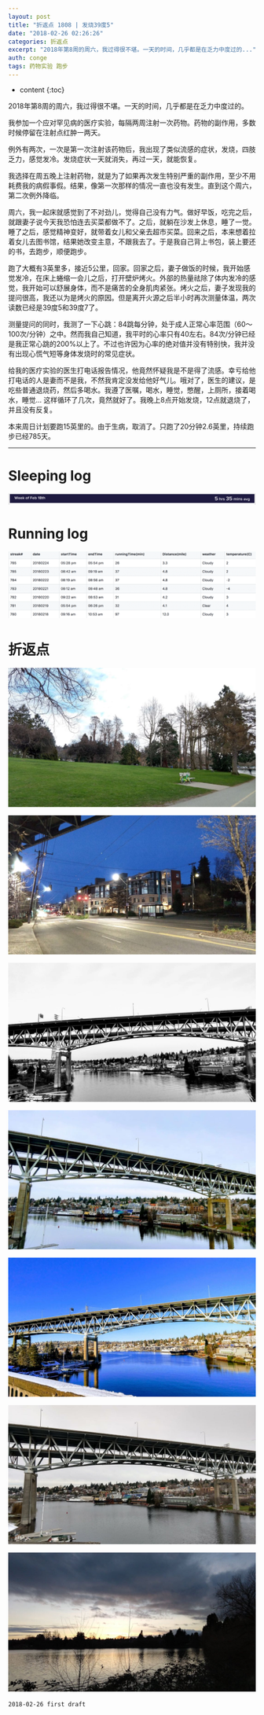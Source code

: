 ```yaml
---
layout: post
title: "折返点 1808 | 发烧39度5"
date: "2018-02-26 02:26:26"
categories: 折返点
excerpt: "2018年第8周的周六，我过得很不堪。一天的时间，几乎都是在乏力中度过的..."
auth: conge
tags: 药物实验 跑步
---
```

* content
{:toc}

2018年第8周的周六，我过得很不堪。一天的时间，几乎都是在乏力中度过的。

我参加一个应对罕见病的医疗实验，每隔两周注射一次药物。药物的副作用，多数时候停留在注射点红肿一两天。

例外有两次，一次是第一次注射该药物后，我出现了类似流感的症状，发烧，四肢乏力，感觉发冷。发烧症状一天就消失，再过一天，就能恢复。

我选择在周五晚上注射药物，就是为了如果再次发生特别严重的副作用，至少不用耗费我的病假事假。结果，像第一次那样的情况一直也没有发生。直到这个周六，第二次例外降临。

周六，我一起床就感觉到了不对劲儿，觉得自己没有力气。做好早饭，吃完之后，就跟妻子说今天我恐怕连去买菜都做不了。之后，就躺在沙发上休息，睡了一觉。睡了之后，感觉精神变好，就带着女儿和父亲去超市买菜。回来之后，本来想着拉着女儿去图书馆，结果她改变主意，不跟我去了。于是我自己背上书包，装上要还的书，去跑步，顺便跑步。

跑了大概有3英里多，接近5公里，回家。回家之后，妻子做饭的时候，我开始感觉发冷，在床上蜷缩一会儿之后，打开壁炉烤火。外部的热量祛除了体内发冷的感觉，我开始可以舒展身体，而不是痛苦的全身肌肉紧张。烤火之后，妻子发现我的提问很高，我还以为是烤火的原因。但是离开火源之后半小时再次测量体温，两次读数已经是39度5和39度7了。

测量提问的同时，我测了一下心跳：84跳每分钟，处于成人正常心率范围（60～100次/分钟）之中。然而我自己知道，我平时的心率只有40左右。84次/分钟已经是我正常心跳的200%以上了。不过也许因为心率的绝对值并没有特别快，我并没有出现心慌气短等身体发烧时的常见症状。

给我的医疗实验的医生打电话报告情况，他竟然怀疑我是不是得了流感。幸亏给他打电话的人是妻而不是我，不然我肯定没发给他好气儿。哦对了，医生的建议，是吃些普通退烧药，然后多喝水。我遵了医嘱，喝水，睡觉，憋醒，上厕所，接着喝水，睡觉... 这样循环了几次，竟然就好了。我晚上8点开始发烧，12点就退烧了，并且没有反复。

本来周日计划要跑15英里的。由于生病，取消了。只跑了20分钟2.6英里，持续跑步已经785天。

----------

# Sleeping log
![Sleeping log week 08 2018](/assets/images/折返点/118382-e5edf47492112f1a.png)

# Running log
![Running long week 08 2018](/assets/images/折返点/118382-0e26e65309671407.png)

# 折返点

![20180218.jpg](/assets/images/折返点/118382-544c3bc53a43aa7c.jpg)

![20180219.jpg](/assets/images/折返点/118382-46bb67c7d7cbd45a.jpg)

![20180220.jpg](/assets/images/折返点/118382-2bf5ffdce8f86691.jpg)

![20180221.jpg](/assets/images/折返点/118382-c31d32180473a7ef.jpg)

![20180222.jpg](/assets/images/折返点/118382-75fd05ab60fd0164.jpg)

![20180223.jpg](/assets/images/折返点/118382-f00fb6391b225faf.jpg)

![20180224.jpg](/assets/images/折返点/118382-59a195b9f9725341.jpg)

```
2018-02-26 first draft
```
